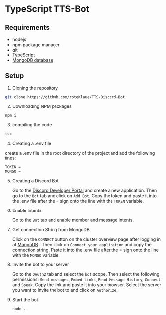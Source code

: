 # TypeScript TTS-Bot

## Requirements

* nodejs
* npm package manager
* git
* TypeScript
* [MongoDB database](./doc/MONGODB.md)

## Setup

1. Cloning the repository

```bash
git clone https://github.com/roteKlaue/TTS-Discord-Bot
```

2. Downloading NPM packages

```bach
npm i
```

3. compiling the code

```bash
tsc
```

4. Creating a .env file

create a .env file in the root directory of the project and add the following lines:

```env
TOKEN =
MONGO =
```

5. Creating a Discord Bot

   Go to the [Discord Developer Portal](https://discord.com/developers/applications) and create a new application. Then go to the `Bot` tab and click on `Add Bot`. Copy the token and paste it into the .env file after the = sign onto the line with the `TOKEN` variable.

6. Enable intents

   Go to the `Bot` tab and enable member and message intents.

7. Get connection String from MongoDB

   Click on the `CONNECT` button on the cluster overview page after logging in at [MongoDB](https://mongodb.com) . Then click on `Connect your application` and copy the connection string. Paste it into the .env file after the = sign onto the line with the `MONGO` variable.

8. Invite the bot to your server

    Go to the `OAuth2` tab and select the `bot` scope. Then select the following permissions: `Send messages`, `Embed Links`, `Read Message History`, `Connect` and `Speak`. Copy the link and paste it into your browser. Select the server you want to invite the bot to and click on `Authorize`.

9. Start the bot

    ```bash
    node .
    ```
